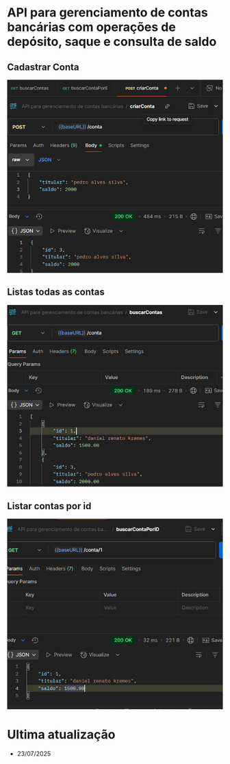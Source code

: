 # API para gerenciamento de contas bancárias com operações de depósito, saque e consulta de saldo

## Cadastrar Conta
![img_3.png](img_3.png)

## Listas todas as contas
![img.png](img.png)

## Listar contas por id
![img_1.png](img_1.png)

# Ultima atualização 
- 23/07/2025